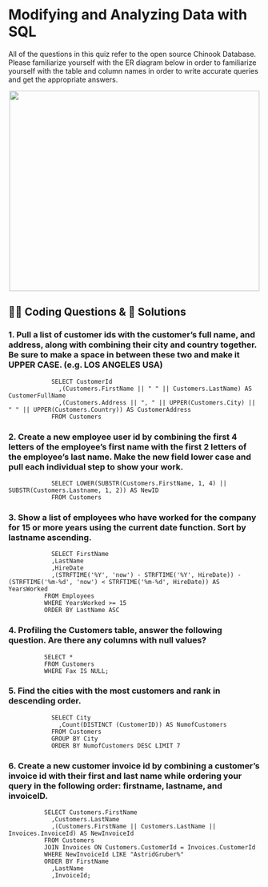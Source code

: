 # Modifying and Analyzing Data with SQL

All of the questions in this quiz refer to the open source Chinook Database. 
Please familiarize yourself with the ER diagram below in order to familiarize yourself with the table and column names in order to write accurate queries and get the appropriate answers.
<p align = "center">
<img src= "https://user-images.githubusercontent.com/94797745/147788917-b2a638a4-47a3-4f44-89da-772ab892b5f0.png" width = "500" height = "400">
  
## 🧙‍♂️ Coding Questions & 🚀 Solutions
### 1. Pull a list of customer ids with the customer’s full name, and address, along with combining their city and country together. Be sure to make a space in between these two and make it UPPER CASE. (e.g. LOS ANGELES USA)
  
                SELECT CustomerId
                  ,(Customers.FirstName || " " || Customers.LastName) AS CustomerFullName
                  ,(Customers.Address || ", " || UPPER(Customers.City) || " " || UPPER(Customers.Country)) AS CustomerAddress
                FROM Customers
 
### 2. Create a new employee user id by combining the first 4 letters of the employee’s first name with the first 2 letters of the employee’s last name. Make the new field lower case and pull each individual step to show your work.
  
                SELECT LOWER(SUBSTR(Customers.FirstName, 1, 4) || SUBSTR(Customers.Lastname, 1, 2)) AS NewID
                FROM Customers
  
 ### 3. Show a list of employees who have worked for the company for 15 or more years using the current date function. Sort by lastname ascending.

                SELECT FirstName
                ,LastName
                ,HireDate
                ,(STRFTIME('%Y', 'now') - STRFTIME('%Y', HireDate)) - (STRFTIME('%m-%d', 'now') < STRFTIME('%m-%d', HireDate)) AS YearsWorked
              FROM Employees
              WHERE YearsWorked >= 15
              ORDER BY LastName ASC
  
### 4.   Profiling the Customers table, answer the following question. Are there any columns with null values?

              SELECT *
              FROM Customers
              WHERE Fax IS NULL;

### 5. Find the cities with the most customers and rank in descending order.

                SELECT City
                  ,Count(DISTINCT (CustomerID)) AS NumofCustomers
                FROM Customers
                GROUP BY City
                ORDER BY NumofCustomers DESC LIMIT 7  
  
### 6. Create a new customer invoice id by combining a customer’s invoice id with their first and last name while ordering your query in the following order: firstname, lastname, and invoiceID.

              SELECT Customers.FirstName
                ,Customers.LastName
                ,(Customers.FirstName || Customers.LastName || Invoices.InvoiceId) AS NewInvoiceId
              FROM Customers
              JOIN Invoices ON Customers.CustomerId = Invoices.CustomerId
              WHERE NewInvoiceId LIKE "AstridGruber%"
              ORDER BY FirstName
                ,LastName
                ,InvoiceId;
  
 
